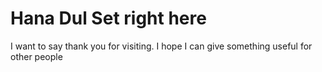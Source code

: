 # Hana Dul Set right here
I want to say thank you for visiting.
I hope I can give something useful for other people
